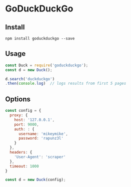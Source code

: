 # GoDuckDuckGo
## Install
```
npm install goduckduckgo --save
```

## Usage

```javascript
const Duck = require('goduckduckgo');
const d = new Duck();

d.search('duckduckgo')
.then(console.log)  // logs results from first 5 pages
```

## Options
```javascript
const config = {
  proxy: {
    host: '127.0.0.1',
    port: 9000,
    auth: : {
      username: 'mikeymike',
      password: 'rapunz3l'
    }
  },
  headers: {
    'User-Agent': 'scraper'
  },
  timeout: 1000
}

const d = new Duck(config);
```